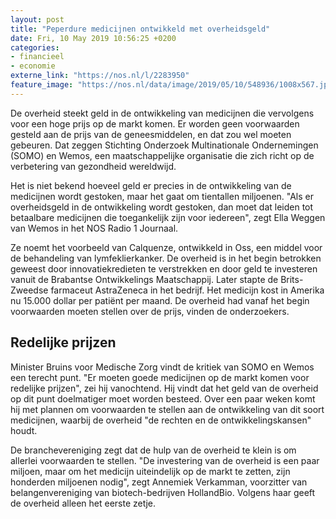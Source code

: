 ```yaml
---
layout: post
title: "Peperdure medicijnen ontwikkeld met overheidsgeld"
date: Fri, 10 May 2019 10:56:25 +0200
categories: 
- financieel 
- economie 
externe_link: "https://nos.nl/l/2283950"
feature_image: "https://nos.nl/data/image/2019/05/10/548936/1008x567.jpg"
---
```


<p>De overheid steekt geld in de ontwikkeling van medicijnen die vervolgens voor een hoge prijs op de markt komen. Er worden geen voorwaarden gesteld aan de prijs van de geneesmiddelen, en dat zou wel moeten gebeuren. Dat zeggen Stichting Onderzoek Multinationale Ondernemingen (SOMO) en Wemos, een maatschappelijke organisatie die zich richt op de verbetering van gezondheid wereldwijd.</p>
<p>Het is niet bekend hoeveel geld er precies in de ontwikkeling van de medicijnen wordt gestoken, maar het gaat om tientallen miljoenen. "Als er overheidsgeld in de ontwikkeling wordt gestoken, dan moet dat leiden tot betaalbare medicijnen die toegankelijk zijn voor iedereen", zegt Ella Weggen van Wemos in het NOS Radio 1 Journaal.</p>
<p>Ze noemt het voorbeeld van Calquenze, ontwikkeld in Oss, een middel voor de behandeling van lymfeklierkanker. De overheid is in het begin betrokken geweest door innovatiekredieten te verstrekken en door geld te investeren vanuit de Brabantse Ontwikkelings Maatschappij. Later stapte de Brits-Zweedse farmaceut AstraZeneca in het bedrijf. Het medicijn kost in Amerika nu 15.000 dollar per patiënt per maand. De overheid had vanaf het begin voorwaarden moeten stellen over de prijs, vinden de onderzoekers.</p>
<h2>Redelijke prijzen</h2>
<p>Minister Bruins voor Medische Zorg vindt de kritiek van SOMO en Wemos een terecht punt. "Er moeten goede medicijnen op de markt komen voor redelijke prijzen", zei hij vanochtend. Hij vindt dat het geld van de overheid op dit punt doelmatiger moet worden besteed. Over een paar weken komt hij met plannen om voorwaarden te stellen aan de ontwikkeling van dit soort medicijnen, waarbij de overheid "de rechten en de ontwikkelingskansen" houdt.</p>
<p>De branchevereniging zegt dat de hulp van de overheid te klein is om allerlei voorwaarden te stellen. "De investering van de overheid is een paar miljoen, maar om het medicijn uiteindelijk op de markt te zetten, zijn honderden miljoenen nodig", zegt Annemiek Verkamman, voorzitter van belangenvereniging van biotech-bedrijven HollandBio. Volgens haar geeft de overheid alleen het eerste zetje.</p>
